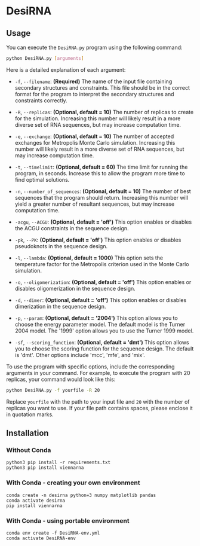 # DesiRNA

## Usage

You can execute the `DesiRNA.py` program using the following command:

```bash
python DesiRNA.py [arguments]
```

Here is a detailed explanation of each argument:

- `-f`, `--filename`: **(Required)** The name of the input file containing secondary structures and constraints. This file should be in the correct format for the program to interpret the secondary structures and constraints correctly.

- `-R`, `--replicas`: **(Optional, default = 10)** The number of replicas to create for the simulation. Increasing this number will likely result in a more diverse set of RNA sequences, but may increase computation time.

- `-e`, `--exchange`: **(Optional, default = 10)** The number of accepted exchanges for Metropolis Monte Carlo simulation. Increasing this number will likely result in a more diverse set of RNA sequences, but may increase computation time.

- `-t`, `--timelimit`: **(Optional, default = 60)** The time limit for running the program, in seconds. Increase this to allow the program more time to find optimal solutions.

- `-n`, `--number_of_sequences`: **(Optional, default = 10)** The number of best sequences that the program should return. Increasing this number will yield a greater number of resultant sequences, but may increase computation time.

- `-acgu`, `--ACGU`: **(Optional, default = 'off')** This option enables or disables the ACGU constraints in the sequence design. 

- `-pk`, `--PK`: **(Optional, default = 'off')** This option enables or disables pseudoknots in the sequence design.

- `-l`, `--lambda`: **(Optional, default = 1000)** This option sets the temperature factor for the Metropolis criterion used in the Monte Carlo simulation. 

- `-o`, `--oligomerization`: **(Optional, default = 'off')** This option enables or disables oligomerization in the sequence design.

- `-d`, `--dimer`: **(Optional, default = 'off')** This option enables or disables dimerization in the sequence design.

- `-p`, `--param`: **(Optional, default = '2004')** This option allows you to choose the energy parameter model. The default model is the Turner 2004 model. The '1999' option allows you to use the Turner 1999 model.

- `-sf`, `--scoring_function`: **(Optional, default = 'dmt')** This option allows you to choose the scoring function for the sequence design. The default is 'dmt'. Other options include 'mcc', 'mfe', and 'mix'.

To use the program with specific options, include the corresponding arguments in your command. For example, to execute the program with 20 replicas, your command would look like this:

```bash
python DesiRNA.py -f yourfile -R 20
```

Replace `yourfile` with the path to your input file and `20` with the number of replicas you want to use. If your file path contains spaces, please enclose it in quotation marks.


## Installation

### Without Conda

```
python3 pip install -r requirements.txt
python3 pip install viennarna
```

### With Conda - creating your own environment

```
conda create -n desirna python=3 numpy matplotlib pandas
conda activate desirna
pip install viennarna
```

### With Conda - using portable environment

```
conda env create -f DesiRNA-env.yml
conda activate DesiRNA-env
```